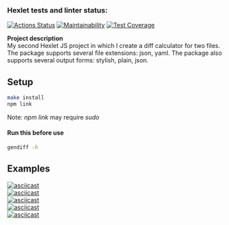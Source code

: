 ### Hexlet tests and linter status:
[![Actions Status](https://github.com/oleg3854/frontend-project-46/actions/workflows/hexlet-check.yml/badge.svg)](https://github.com/oleg3854/frontend-project-46/actions)
[![Maintainability](https://api.codeclimate.com/v1/badges/e9f26744760a46933429/maintainability)](https://codeclimate.com/github/oleg3854/frontend-project-46/maintainability)
[![Test Coverage](https://api.codeclimate.com/v1/badges/e9f26744760a46933429/test_coverage)](https://codeclimate.com/github/oleg3854/frontend-project-46/test_coverage)

**Project description**<br>
My second Hexlet JS project in which I create a diff calculator for two files. The package supports several file extensions: json, yaml. The package also supports several output forms: stylish, plain, json. 

## Setup
```bash
make install
npm link
```
Note: *npm link* may require *sudo*

#### Run this before use
```bash
gendiff -h
```

## Examples

[![asciicast](https://asciinema.org/a/xrB6haaT3DT8wAYHbQX0PjQ81.svg)](https://asciinema.org/a/xrB6haaT3DT8wAYHbQX0PjQ81)<br>
[![asciicast](https://asciinema.org/a/I1FMtlI4PRQqndT6CaEYWk38V.svg)](https://asciinema.org/a/I1FMtlI4PRQqndT6CaEYWk38V)<br>
[![asciicast](https://asciinema.org/a/szKjDAvVEJPv3oPF0dDdymzc9.svg)](https://asciinema.org/a/szKjDAvVEJPv3oPF0dDdymzc9)<br>
[![asciicast](https://asciinema.org/a/EZvwbNbOkwHtjbTBmIf8x8v3L.svg)](https://asciinema.org/a/EZvwbNbOkwHtjbTBmIf8x8v3L)<br>
[![asciicast](https://asciinema.org/a/6hvShnSM28U8SgtPHXGpEB7uZ.svg)](https://asciinema.org/a/6hvShnSM28U8SgtPHXGpEB7uZ)